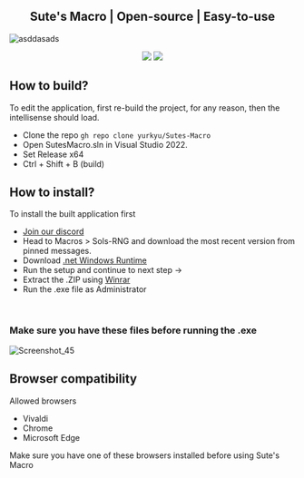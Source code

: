 <h2 align="center">Sute's Macro | Open-source | Easy-to-use</h1>

![asddasads](https://github.com/yurkyu/Lumina/assets/80363046/86598f81-0383-49c4-8503-ab1698ebeca5)


<p align="center">
<img src="https://dcbadge.vercel.app/api/shield/960948053152501830">
<a href="https://discord.gg/VsRMhhYYQC">
<img src="https://dcbadge.vercel.app/api/server/VsRMhhYYQC">
</a>
</p>

## How to build? <br>
To edit the application, first re-build the project, for any reason, then the intellisense should load.<br>
- Clone the repo `gh repo clone yurkyu/Sutes-Macro`<br>
- Open SutesMacro.sln in Visual Studio 2022.<br>
- Set Release x64<br>
- Ctrl + Shift + B (build)<br>


## How to install? <br>
To install the built application first<br>
- [Join our discord](https://discord.gg/VsRMhhYYQC)<br>
- Head to Macros > Sols-RNG and download the most recent version from pinned messages.<br>
- Download [.net Windows Runtime](https://download.visualstudio.microsoft.com/download/pr/b280d97f-25a9-4ab7-8a12-8291aa3af117/a37ed0e68f51fcd973e9f6cb4f40b1a7/windowsdesktop-runtime-8.0.0-win-x64.exe)
- Run the setup and continue to next step ->
- Extract the .ZIP using [Winrar](https://www.win-rar.com/start.html?&L=0)<br>
- Run the .exe file as Administrator<br>
<br>

### Make sure you have these files before running the .exe <br>
![Screenshot_45](https://github.com/yurkyu/Sutes-Macro/assets/80363046/3b36c5ce-1b4f-467b-8763-5cf401a6001d)


## Browser compatibility <br>

Allowed browsers
- Vivaldi
- Chrome
- Microsoft Edge

Make sure you have one of these browsers installed before using Sute's Macro
